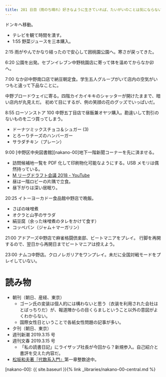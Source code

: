 ```yaml
---
title: 281 日目（雨のち晴れ）好きなように生きていれば、たいがいのことは気にならない。
---
```


ドンキへ移動。
* テレビを観て時間を潰す。
* 1:55 野菜ジュースを三本購入。

2:15 雨がやんでかなり経ったので安心して囲桃園公園へ。寒さが戻ってきた。

6:20 公園を出発。セブンイレブン中野桃園店に寄って体を温めてからなか卯へ。

7:00 なか卯中野南口店で納豆朝定食。学生五人グループがいて店内の空気がいつもと違って下品なことに。

中野ブロードウェイに寄る。四階カイカイキキのシャッターが開けたままで、暗い店内が丸見えだ。
初めて目にするが、例の笑顔の花のグッズでいっぱいだ。

8:55 ローソンストア 100 中野五丁目店で昼飯兼オヤツ購入。勘違いして割引のないものを二つ買ってしまう。
* ドーナツミックスチョコ＆シュガー (3)
* とろーりチーズのハンバーガー
* サラダチキン（プレーン）

9:00 [中野区中央図書館][nakano-00]地下一階新聞コーナーを先に済ませる。
* 訪問候補地一覧を PDF 化して印刷物化可能なようにする。USB メモリは偶然持っている。
* [M リーグドラフト会議 2018 - YouTube](https://www.youtube.com/watch?v=9UVZfMUWXTY)
* 昼は一階ロビーの片隅で立食。
* 昼下がりは深い居眠り。

20:25 イトーヨーカドー食品館中野店で晩飯。
* さばの味噌煮
* オクラと山芋のサラダ
* 絹豆腐（余った味噌煮のタレをかけて食す）
* コッペパン（ジャム＋マーガリン）

21:00 アドアーズ中野店で麻雀格闘倶楽部、ビートマニアをプレイ。
行脚を再開するので、翌日から再開日までビートマニアは控えよう。

23:00 ナムコ中野店。クロノレガリアをワンプレイ。未だに全国対戦モードをプレイしていない。

# 読み物

* 朝刊（朝日、産経、東京）
  * ゴーン氏の変装は個人的には構わないと思う（衣装を利用された会社はとばっちりだ）が、報道陣からの目くらましということ以外の意図がよくわからない。
  * 国際女性日ということで各紙女性問題の記事が多い。
* 夕刊（朝日、東京）
* 週刊新潮 2019.3.15 号
* 週刊文春 2019.3.15 号
  * 「私の読書日記」にライザップ社長が今回から？新規参入。自己紹介と書評を交えた内容だ。
* [松坂和夫著『代数系入門』](https://www.iwanami.co.jp/book/b378349.html)第一章整数途中。

[nakano-00]: {{ site.baseurl }}{% link _libraries/nakano-00-central.md %}

